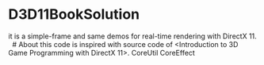 # D3D11BookSolution
it is a simple-frame and same demos for real-time rendering with DirectX 11.
 
# About
this code is inspired with source code of <Introduction to 3D Game Programming with DirectX 11>.
CoreUtil CoreEffect 
